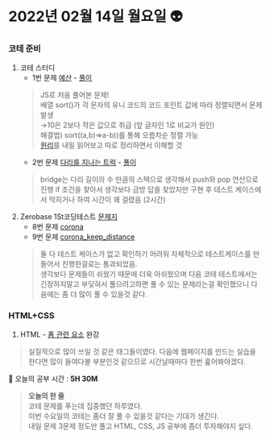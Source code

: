 # 2022년 02월 14일 월요일 :alien:
### 코테 준비
1. 코테 스터디
    + 1번 문제 [예산](https://programmers.co.kr/learn/courses/30/lessons/12982) - [풀이](https://github.com/sgyeong97/Coding-Test/blob/master/study_group/12982.js)
    > JS로 처음 풀어본 문제!  
    배열 sort()가 각 문자의 유니 코드의 코드 포인트 값에 따라 정렬되면서 문제 발생  
    →10은 2보다 작은 값으로 취급 (앞 글자인 1로 비교가 원인)  
    해결법) sort((a,b)=>a-b))를 통해 오름차순 정렬 가능  
     [원리](https://change-words.tistory.com/64)를 내일 읽어보고 따로 정리하면서 이해할 것
    + 2번 문제 [다리를 지나는 트럭](https://programmers.co.kr/learn/courses/30/lessons/42583) - [풀이](https://github.com/sgyeong97/Coding-Test/blob/master/study_group/42583.py)
    > bridge는 다리 길이의 수 만큼의 스택으로 생각해서 push와 pop 연산으로 진행 if 조건을 찾아서 생각보다 금방 답을 찾았지만 구현 후 테스트 케이스에서 막히거나 하여 시간이 꽤 걸렸음 (2시간)
2. Zerobase 1St코딩테스트 [문제지](https://9raeng.notion.site/1st-2c015e343b8346af9ea5daabf2f7652f)
    + 8번 문제 [corona](https://github.com/sgyeong97/Coding-Test/blob/master/1st_coding_test/Corona.py)
    + 9번 문제 [corona_keep_distance](https://github.com/sgyeong97/Coding-Test/blob/master/1st_coding_test/corona_keep_distance.py)
    > 둘 다 테스트 케이스가 없고 확인하기 어려워 자체적으로 테스트케이스를 만들어서 진행한걸로는 통과되었음.  
    생각보다 문제들이 쉬웠기 때문에 더욱 아쉬웠으며 다음 코테 테스트에서는 긴장하지말고 부딪혀서 풀으려고하면 풀 수 있는 문제라는걸 확인했으니 다음에는 좀 더 많이 풀 수 있을것 같다.
### HTML+CSS
1. HTML - [폼 관련 요소](https://www.notion.so/9raeng/aec28e12f39f41c6ac485f86fa940e59) 완강
> 실질적으로 많이 쓰일 것 같은 태그들이였다. 다음에 웹페이지를 만드는  실습을 한다면 많이 들여다볼 부분인것 같으므로 시간날때마다 한번 훑어봐야겠다.

:book: 오늘의 공부 시간 : **5H 30M**

> **오늘의 한 줄**  
코테 문제를 푸는데 집중했던 하루였다.  
이번 수요일의 코테는 좀더 잘 풀 수 있을것 같다는 기대가 생긴다.  
내일 문제 3문제 정도만 풀고 HTML, CSS, JS 공부에 좀더 투자해야지 싶다.